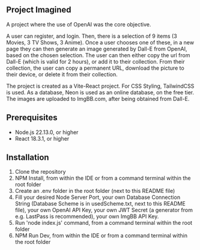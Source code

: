 ## Project Imagined
A project where the use of OpenAI was the core objective.

A user can register, and login.
Then, there is a selection of 9 items (3 Movies, 3 TV Shows, 3 Anime).
Once a user chooses one of these, in a new page they can then generate an image generated by Dall-E from OpenAI, based on the chosen selection.
The user can then either copy the url from Dall-E (which is valid for 2 hours), or add it to their collection.
From their collection, the user can copy a permanent URL, download the picture to their device, or delete it from their collection.

The project is created as a Vite-React project. For CSS Styling, TailwindCSS is used. As a database, Neon is used as an online database, on the free tier. The images are uploaded to ImgBB.com, after being obtained from Dall-E.


## Prerequisites
- Node.js 22.13.0, or higher
- React 18.3.1, or higher

## Installation
1. Clone the repository
2. NPM Install, from within the IDE or from a command terminal within the root folder
3. Create an .env folder in the root folder (next to this README file)
4. Fill your desired Node Server Port, your own Database Connection String (Database Scheme is in usedScheme.txt, next to this README file), your own OpenAI API Key, your own JWT Secret (a generator from e.g. LastPass is recommended), your own ImgBB API Key.
5. Run 'node index.js' command, from a command terminal within the root folder
6. NPM Run Dev, from within the IDE or from a command terminal within the root folder